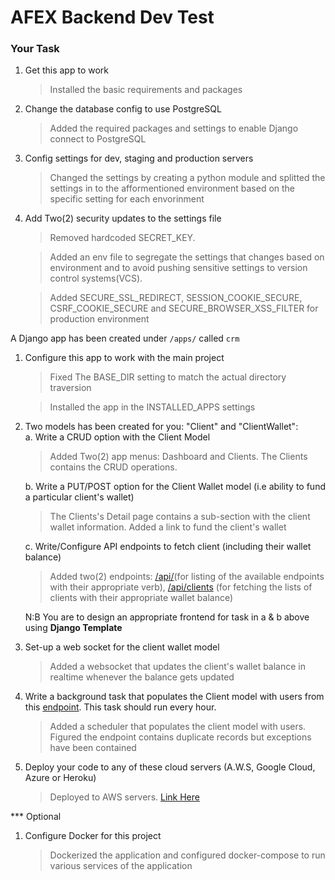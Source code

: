 # AFEX Backend Dev Test

### Your Task

1. Get this app to work
   > Installed the basic requirements and packages
2. Change the database config to use PostgreSQL
   > Added the required packages and settings to enable Django connect to PostgreSQL
3. Config settings for dev, staging and production servers
   > Changed the settings by creating a python module and splitted the settings in to the afformentioned environment based on the specific setting for each envorinment  
4. Add Two(2) security updates to the settings file
   > Removed hardcoded SECRET_KEY.

   > Added an env file to segregate the settings that changes based on environment and to avoid pushing sensitive settings to version control systems(VCS).

   > Added SECURE_SSL_REDIRECT, SESSION_COOKIE_SECURE, CSRF_COOKIE_SECURE and SECURE_BROWSER_XSS_FILTER for production environment

A Django app has been created under `/apps/` called `crm`

1. Configure this app to work with the main project
   > Fixed The BASE_DIR setting to match the actual directory traversion
   
   > Installed the app in the INSTALLED_APPS settings 
2. Two models has been created for you: "Client" and "ClientWallet": <br/>
   a. Write a CRUD option with the Client Model <br/>
      > Added Two(2) app menus: Dashboard and Clients. The Clients contains the CRUD operations.

   b. Write a PUT/POST option for the Client Wallet model (i.e ability to fund a particular client's wallet) <br/>
      > The Clients's Detail page contains a sub-section with the client wallet information. Added a link to fund the client's wallet

   c. Write/Configure API endpoints to fetch client (including their wallet balance) <br/>
      > Added two(2) endpoints: 
      >[/api/](http://http://18.170.225.200/api/)(for listing of the available endpoints with their appropriate verb), 
      >[/api/clients](http://http://18.170.225.200/api/clients) (for fetching the lists of clients with their appropriate wallet balance)

   N:B You are to design an appropriate frontend for task in a & b above using <b>Django Template</b> <br/>
3. Set-up a web socket for the client wallet model
   > Added a websocket that updates the client's wallet balance in realtime whenever the balance gets updated
4. Write a background task that populates the Client model with users from this [endpoint](https://62c2c06cff594c656764970a.mockapi.io/users). This task should run every hour.
   > Added a scheduler that populates the client model with users. Figured the endpoint contains duplicate records but exceptions have been contained
5. Deploy your code to any of these cloud servers (A.W.S, Google Cloud, Azure or Heroku)
   > Deployed to AWS servers. [Link Here](http://http://18.170.225.200/)

\*\*\* Optional

1. Configure Docker for this project
   > Dockerized the application and configured docker-compose to run various services of the application
